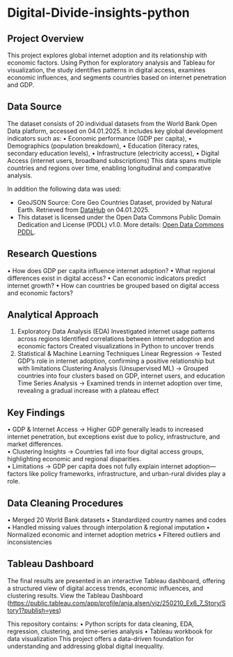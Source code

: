 # Digital-Divide-insights-python

## Project Overview
This project explores global internet adoption and its relationship with economic factors. Using Python for exploratory analysis and Tableau for visualization, the study identifies patterns in digital access, examines economic influences, and segments countries based on internet penetration and GDP.

## Data Source
The dataset consists of 20 individual datasets from the World Bank Open Data platform, accessed on 04.01.2025. It includes key global development indicators such as:
• Economic performance (GDP per capita),
• Demographics (population breakdown),
• Education (literacy rates, secondary education levels),
• Infrastructure (electricity access),
• Digital Access (internet users, broadband subscriptions)
This data spans multiple countries and regions over time, enabling longitudinal and comparative analysis.

In addition the following data was used: 
- GeoJSON Source: Core Geo Countries Dataset, provided by Natural Earth. Retrieved from [DataHub](https://datahub.io/core/geo-countries#data-files) on 04.01.2025.  
- This dataset is licensed under the Open Data Commons Public Domain Dedication and License (PDDL) v1.0. More details: [Open Data Commons PDDL](https://opendatacommons.org/licenses/pddl/1-0/).

## Research Questions
• How does GDP per capita influence internet adoption?
• What regional differences exist in digital access?
• Can economic indicators predict internet growth?
• How can countries be grouped based on digital access and economic factors?

## Analytical Approach
1. Exploratory Data Analysis (EDA)
Investigated internet usage patterns across regions Identified correlations between internet adoption and economic factors Created visualizations in Python to uncover trends
2. Statistical & Machine Learning Techniques
Linear Regression → Tested GDP’s role in internet adoption, confirming a positive relationship but with limitations
Clustering Analysis (Unsupervised ML) → Grouped countries into four clusters based on GDP, internet users, and education
Time Series Analysis → Examined trends in internet adoption over time, revealing a gradual increase with a plateau effect

## Key Findings
• GDP & Internet Access → Higher GDP generally leads to increased internet penetration, but exceptions exist due to policy, infrastructure, and market differences.  
• Clustering Insights → Countries fall into four digital access groups, highlighting economic and regional disparities.  
• Limitations → GDP per capita does not fully explain internet adoption—factors like policy frameworks, infrastructure, and urban-rural divides play a role.

## Data Cleaning Procedures
• Merged 20 World Bank datasets
• Standardized country names and codes
• Handled missing values through interpolation & regional imputation
• Normalized economic and internet adoption metrics
• Filtered outliers and inconsistencies

## Tableau Dashboard
The final results are presented in an interactive Tableau dashboard, offering a structured view of digital access trends, economic influences, and clustering results. View the Tableau Dashboard (https://public.tableau.com/app/profile/anja.alsen/viz/250210_Ex6_7_Story/Story1?publish=yes)

This repository contains:
	• Python scripts for data cleaning, EDA, regression, clustering, and time-series analysis
	• Tableau workbook for data visualization
This project offers a data-driven foundation for understanding and addressing global digital inequality.

